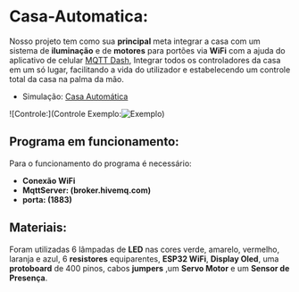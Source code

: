 # Casa-Automatica:

Nosso projeto tem como sua **principal** meta integrar a casa com um sistema de **iluminação** e de **motores** para portões via **WiFi** com a ajuda do aplicativo de celular [MQTT Dash](https://play.google.com/store/apps/details?id=net.routix.mqttdash&hl=pt_BR&gl=US), Integrar todos os controladores da casa em um só lugar, facilitando a vida do utilizador e estabelecendo um controle total da casa na palma da mão. 

 - Simulação: [Casa Automática](https://wokwi.com/projects/349074362081477202)

![Controle:](Controle Exemplo:![Exemplo](https://www.google.com/imgres?imgurl=https://www.filipeflop.com/wp-content/uploads/2019/02/mqtt_dash_app_example.jpg&imgrefurl=https://www.filipeflop.com/blog/esp32-e-mqtt-dashboard-android/&tbnid=Z4gvRjRsQoc_JM&vet=12ahUKEwjRrI2zrNf7AhUdq5UCHQBKATQQMygAegUIARDFAQ..i&docid=RqzPHWMyxeMuYM&w=1080&h=1920&q=mqtt%20dash&hl=pt-BR&client=opera-gx&ved=2ahUKEwjRrI2zrNf7AhUdq5UCHQBKATQQMygAegUIARDFAQ))
## Programa em funcionamento:

Para o funcionamento do programa é necessário:


 - **Conexão WiFi**
 - **MqttServer: (broker.hivemq.com)**
 -  **porta: (1883)**
## Materiais:
Foram utilizadas 6 lâmpadas de **LED** nas cores verde, amarelo, vermelho,  laranja e azul, 6 **resistores** equiparentes, **ESP32 WiFi**, **Display Oled**, uma **protoboard** de 400 pinos, cabos **jumpers** ,um **Servo Motor** e um **Sensor de Presença**.
